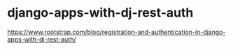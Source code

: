 # django-apps-with-dj-rest-auth
https://www.rootstrap.com/blog/registration-and-authentication-in-django-apps-with-dj-rest-auth/
